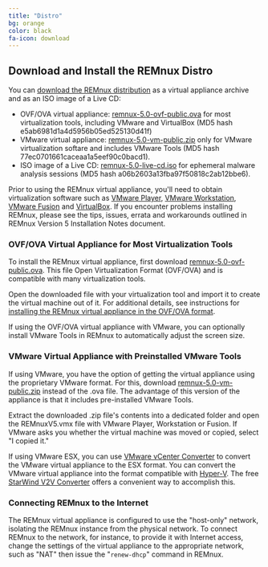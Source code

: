 ```yaml
---
title: "Distro"
bg: orange
color: black
fa-icon: download
---
```


## Download and Install the REMnux Distro

You can [download the REMnux distribution](https://sourceforge.net/downloads/remnux/version5/) as a virtual appliance archive and as an ISO image of a Live CD:

- OVF/OVA virtual appliance: [remnux-5.0-ovf-public.ova](http://sourceforge.net/projects/remnux/files/version5/remnux-5.0-ova-public.ova/download) for most virtualization tools, including VMware and VirtualBox (MD5 hash e5ab6981d1a4d5956b05ed525130d41f)
- VMware virtual appliance: [remnux-5.0-vm-public.zip](http://sourceforge.net/projects/remnux/files/version5/remnux-5.0-vm-public.zip/download) only for VMware virtualization softare and includes VMware Tools (MD5 hash 77ec0701661caceaa1a5eef90c0bacd1).
- ISO image of a Live CD: [remnux-5.0-live-cd.iso](http://sourceforge.net/projects/remnux/files/version5/remnux-5.0-live-cd.iso/download) for ephemeral malware analysis sessions (MD5 hash a06b2603a13fba97f50818c2ab12bbe6).

Prior to using the REMnux virtual appliance, you'll need to obtain virtualization software such as [VMware Player](http://www.vmware.com/products/player/), [VMware Workstation](http://www.vmware.com/products/workstation/), [VMware Fusion](http://www.vmware.com/products/fusion/overview.html) and [VirtualBox](https://www.virtualbox.org/). If you encounter problems installing REMnux, please see the tips, issues, errata and workarounds outlined in REMnux Version 5 Installation Notes document.

### OVF/OVA Virtual Appliance for Most Virtualization Tools

To install the REMnux virtual appliance, first download [remnux-5.0-ovf-public.ova](http://sourceforge.net/projects/remnux/files/version5/remnux-5.0-ova-public.ova/download). This file Open Virtualization Format (OVF/OVA) and is compatible with many virtualization tools.

Open the downloaded file with your virtualization tool and import it to create the virtual machine out of it. For additional details, see instructions for [installing the REMnux virtual appliance in the OVF/OVA format](http://computer-forensics.sans.org/blog/2013/04/10/installing-remnux-virtual-appliance).

If using the OVF/OVA virtual appliance with VMware, you can optionally install VMware Tools in REMnux to automatically adjust the screen size.

### VMware Virtual Appliance with Preinstalled VMware Tools

If using VMware, you have the option of getting the virtual appliance using the proprietary VMware format. For this, download [remnux-5.0-vm-public.zip](http://sourceforge.net/projects/remnux/files/version5/remnux-5.0-vm-public.zip/download) instead of the .ova file. The advantage of this version of the appliance is that it includes pre-installed VMware Tools.

Extract the downloaded .zip file's contents into a dedicated folder and open the REMnuxV5.vmx file with VMware Player, Workstation or Fusion. If VMware asks you whether the virtual machine was moved or copied, select "I copied it."

If using VMware ESX, you can use [VMware vCenter Converter](http://www.vmware.com/products/converter/)  to convert the VMware virtual appliance to the ESX format. You can convert the VMware virtual appliance into the format compatible with [Hyper-V](http://www.microsoft.com/en-us/server-cloud/solutions/virtualization.aspx). The free [StarWind V2V Converter](http://www.starwindsoftware.com/converter) offers a convenient way to accomplish this.

### Connecting REMnux to the Internet

The REMnux virtual appliance is configured to use the "host-only" network, isolating the REMnux instance from the physical network. To connect REMnux to the network, for instance, to provide it with Internet access, change the settings of the virtual appliance to the appropriate network, such as "NAT" then issue the "`renew-dhcp`" command in REMnux.

